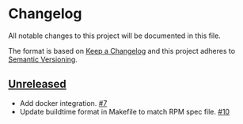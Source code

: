 # Changelog

All notable changes to this project will be documented in this file.

The format is based on [Keep a Changelog](http://keepachangelog.com/en/1.0.0/)
and this project adheres to [Semantic Versioning](http://semver.org/spec/v2.0.0.html).

## [Unreleased]
- Add docker integration. [#7](https://github.com/xmidt-org/hecate/pull/7)
- Update buildtime format in Makefile to match RPM spec file. [#10](https://github.com/xmidt-org/hecate/pull/10)

[Unreleased]: https://github.com/xmidt-org/hecate/compare/v0.1.0..HEAD

